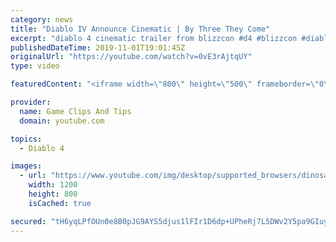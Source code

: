```yaml
---
category: news
title: "Diablo IV Announce Cinematic | By Three They Come"
excerpt: "diablo 4 cinematic trailer from blizzcon #d4 #blizzcon #diablo."
publishedDateTime: 2019-11-01T19:01:45Z
originalUrl: "https://youtube.com/watch?v=0vE3rAjtqUY"
type: video

featuredContent: "<iframe width=\"800\" height=\"500\" frameborder=\"0\" src=\"https://www.youtube.com/embed/0vE3rAjtqUY\" allow=\"accelerometer; autoplay; encrypted-media; gyroscope; picture-in-picture\" allowfullscreen></iframe>"

provider:
  name: Game Clips And Tips
  domain: youtube.com

topics:
  - Diablo 4

images:
  - url: "https://www.youtube.com/img/desktop/supported_browsers/dinosaur.png"
    width: 1200
    height: 800
    isCached: true

secured: "tH6yqLPfOUn0e8B0pJG9AYS5djus1lFIr1D6dp+UPheRj7L5DWv2Y5pa9GIuyuojPiU4I2LBf4uouNhq/vSM/5Mu4w2xDNx4spNJHMjYNCcIUB0r2f+/VMiZI6k8sbg8qzO4MclY4ZW1xXrtaEf58qMrXI+YdHR7B/SrxntxRH3Ey/YkgAPK9vSRDZlvv2J4sdvAeSeEjFR77ReJZLIU+IZTIoKhbBKs2EPNXFEgDU+BqbN6hKmn91jgWLFNRWVF34kT0v66WO19dhXe6Br3sVchkmwqvl6H7q5i1lio/7jTFND2f83OtLoaR91bYbMj59BuMnTbse8xpDFrDGhRCPK6MomkKcPzWDAMwnOUvUmUNSfgzyfHFa+mxut+FHpXajDVHv0qtzlt9cFdvpZK/g==;IJ5iIUWJRBscnWBz19UNkg=="
---
```


